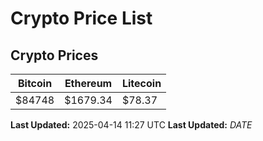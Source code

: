 # Crypto Price List

## Crypto Prices
| Bitcoin | Ethereum | Litecoin |
| ------- | -------- | -------- |
| $84748 | $1679.34 | $78.37 |
**Last Updated:** 2025-04-14 11:27 UTC
**Last Updated:** $DATE$

